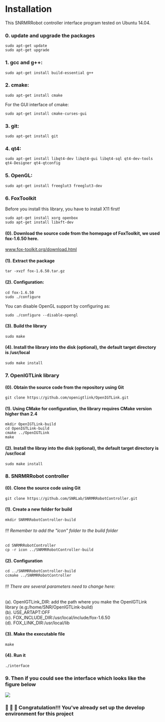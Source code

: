 Installation 
============

This SNRMRRobot controller interface program tested on Ubuntu 14.04.

### 0. update and upgrade the packages
```
sudo apt-get update
sudo apt-get upgrade
```

### 1. gcc and g++:
```
sudo apt-get install build-essential g++
```

### 2. cmake:
```
sudo apt-get install cmake
```
For the GUI interface of cmake:
```
sudo apt-get install cmake-curses-gui
```
### 3. git:
```
sudo apt-get install git
```

### 4. qt4:
```
sudo apt-get install libqt4-dev libqt4-gui libqt4-sql qt4-dev-tools qt4-Designer qt4-qtconfig
```

### 5. OpenGL:
```
sudo apt-get install freeglut3 freeglut3-dev
```

### 6. FoxToolkit
Before you install this library, you have to install X11 first!

```
sudo apt-get install xorg openbox
sudo apt-get install libxft-dev
```

#### (0). Download the source code from the homepage of FoxToolkit, we used fox-1.6.50 here. 
www.fox-toolkit.org/download.html

#### (1). Extract the package
```
tar -xvzf fox-1.6.50.tar.gz
```

#### (2). Configuration: 
```
cd fox-1.6.50
sudo ./configure
```

You can disable OpenGL support by configuring as:
```
sudo ./configure --disable-opengl
```

#### (3). Build the library 
```
sudo make
```

#### (4). Install the library into the disk (optional), the default target directory is /usr/local
```
sudo make install
```

### 7. OpenIGTLink library
#### (0). Obtain the source code from the repository using Git
```
git clone https://github.com/openigtlink/OpenIGTLink.git
```

#### (1). Using CMake for configuration, the library requires CMake version higher than 2.4
```
mkdir OpenIGTLink-build
cd OpenIGTLink-build
cmake ../OpenIGTLink
make
```

#### (2). Install the libray into the disk (optional), the default target directory is /usr/local
```
sudo make install
```

### 8. SNRMRRobot controller 
#### (0). Clone the source code using Git
```
git clone https://github.com/SNRLab/SNRMRRobotController.git
```

#### (1). Create a new folder for build
```
mkdir SNRMRRobotController-build
```

###### !!! Remember to add the "icon" folder to the build folder

```
cd SNRMRRobotController
cp -r icon ../SNRMRRobotController-build
```

#### (2). Configuration
```
cd ../SNRMRRobotController-build
ccmake ../SNRMRRobotController
```

###### !!! There are several parameters need to change here:
(a). OpenIGTLink_DIR: add the path where you make the OpenIGTLink library (e.g:/home/SNR/OpenIGTLink-build) <br>
(b). USE_ARTAPT:OFF<br>
(c). FOX_INCLUDE_DIR:/usr/local/include/fox-1.6.50<br>
(d). FOX_LINK_DIR:/usr/local/lib<br>

#### (3). Make the executable file
```
make
```

#### (4). Run it
```
./interface
```

### 9. Then if you could see the interface which looks like the figure below

![](https://github.com/ytzhao/RobotController/blob/master/Image/interfce.jpg)

###  :beers: :beers: :beers: Congratulation!!! You've already set up the develop environment for this project
